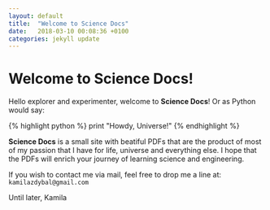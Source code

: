 ```yaml
---
layout: default
title:  "Welcome to Science Docs"
date:   2018-03-10 00:08:36 +0100
categories: jekyll update
---
```


# Welcome to Science Docs!

Hello explorer and experimenter, welcome to **Science Docs**! Or as Python would say:

{% highlight python %}
print "Howdy, Universe!"
{% endhighlight %}

**Science Docs** is a small site with beatiful PDFs that are the product of most of my passion that I have for life, universe and everything else. I hope that the PDFs will enrich your journey of learning science and engineering.

If you wish to contact me via mail, feel free to drop me a line at: `kamilazdybal@gmail.com`

Until later, Kamila
